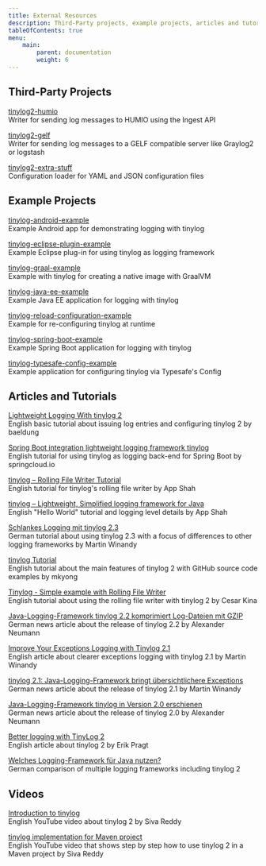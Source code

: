 ```yaml
---
title: External Resources
description: Third-Party projects, example projects, articles and tutorials
tableOfContents: true
menu:
    main:
        parent: documentation
        weight: 6
---
```


## Third-Party Projects

[tinylog2-humio](https://github.com/chaudhryfaisal/tinylog2-humio)  
Writer for sending log messages to HUMIO using the Ingest API

[tinylog2-gelf](https://github.com/chaudhryfaisal/tinylog2-gelf)  
Writer for sending log messages to a GELF compatible server like Graylog2 or logstash

[tinylog2-extra-stuff](https://github.com/Git5000/tinylog_extra_stuff)  
Configuration loader for YAML and JSON configuration files

## Example Projects

[tinylog-android-example](https://github.com/tinylog-org/tinylog-android-example)  
Example Android app for demonstrating logging with tinylog

[tinylog-eclipse-plugin-example](https://github.com/tinylog-org/tinylog-eclipse-plugin-example)  
Example Eclipse plug-in for using tinylog as logging framework

[tinylog-graal-example](https://github.com/tinylog-org/tinylog-graal-example)  
Example with tinylog for creating a native image with GraalVM

[tinylog-java-ee-example](https://github.com/tinylog-org/tinylog-java-ee-example)  
Example Java EE application for logging with tinylog

[tinylog-reload-configuration-example](https://github.com/tinylog-org/tinylog-reload-configuration-example)  
Example for re-configuring tinylog at runtime

[tinylog-spring-boot-example](https://github.com/tinylog-org/tinylog-spring-boot-example)  
Example Spring Boot application for logging with tinylog

[tinylog-typesafe-config-example](https://github.com/tinylog-org/tinylog-typesafe-config-example)  
Example application for configuring tinylog via Typesafe's Config

## Articles and Tutorials

[Lightweight Logging With tinylog 2](https://www.baeldung.com/java-logging-tinylog-guide)  
English basic tutorial about issuing log entries and configuring tinylog 2 by baeldung

[Spring Boot integration lightweight logging framework tinylog](https://www.springcloud.io/post/2022-02/spring-boot-tinylog/)  
English tutorial for using tinylog as logging back-end for Spring Boot by springcloud.io

[tinylog – Rolling File Writer Tutorial](https://crunchify.com/tinylog-rolling-file-writer-tutorial/)  
English tutorial for tinylog's rolling file writer by App Shah

[tinylog – Lightweight, Simplified logging framework for Java](https://crunchify.com/tinylog-lightweight-simplified-logging-framework-for-java-helloworld-tutorial-lets-get-started/)  
English "Hello World" tutorial and logging level details by App Shah

[Schlankes Logging mit tinylog 2.3](https://entwickler.de/security/schlankes-logging-mit-tinylog-23)  
German tutorial about using tinylog 2.3 with a focus of differences to other logging frameworks by Martin Winandy

[tinylog Tutorial](https://mkyong.com/logging/tinylog-tutorial/)  
English tutorial about the main features of tinylog 2 with GitHub source code examples by mkyong

[Tinylog - Simple example with Rolling File Writer](https://ckinan.com/blog/tinylog-simple-example-rolling-file-writer/)  
English tutorial about using the rolling file writer with tinylog 2 by Cesar Kina

[Java-Logging-Framework tinylog 2.2 komprimiert Log-Dateien mit GZIP](https://www.heise.de/news/Java-Logging-Framework-tinylog-2-2-komprimiert-Log-Dateien-mit-GZIP-4939451.html)  
German news article about the release of tinylog 2.2 by Alexander Neumann

[Improve Your Exceptions Logging with Tinylog 2.1](https://medium.com/@pmwmedia/improve-your-exceptions-logging-with-tinylog-2-1-e0a12fd645a5?source=friends_link&sk=467a3d6d907974ad011de313c7d3f2bf)  
English article about clearer exceptions logging with tinylog 2.1 by Martin Winandy

[tinylog 2.1: Java-Logging-Framework bringt übersichtlichere Exceptions](https://jaxenter.de/tools/tinylog-2-1-java-logging-framework-exceptions-92758)  
German news article about the release of tinylog 2.1 by Martin Winandy

[Java-Logging-Framework tinylog in Version 2.0 erschienen](https://www.heise.de/developer/meldung/Java-Logging-Framework-tinylog-in-Version-2-0-erschienen-4501478.html)  
German news article about the release of tinylog 2.0 by Alexander Neumann

[Better logging with TinyLog 2](https://dzone.com/articles/better-logging-with-tinylog-2)  
English article about tinylog 2 by Erik Pragt

[Welches Logging-Framework für Java nutzen?](https://blog.doubleslash.de/welches-logging-framework-fuer-java-nutzen/)  
German comparison of multiple logging frameworks including tinylog 2

## Videos

[Introduction to tinylog](https://youtu.be/tx3K7gPinKE)  
English YouTube video about tinylog 2 by Siva Reddy

[tinylog implementation for Maven project](https://youtu.be/tx3K7gPinKE)  
English YouTube video that shows step by step how to use tinylog 2 in a Maven project by Siva Reddy
